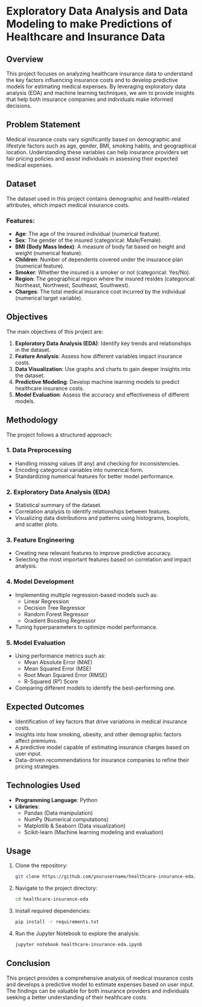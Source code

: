 # Exploratory Data Analysis and Data Modeling to make Predictions of Healthcare and Insurance Data

## Overview
This project focuses on analyzing healthcare insurance data to understand the key factors influencing insurance costs and to develop predictive models for estimating medical expenses. By leveraging exploratory data analysis (EDA) and machine learning techniques, we aim to provide insights that help both insurance companies and individuals make informed decisions.

## Problem Statement
Medical insurance costs vary significantly based on demographic and lifestyle factors such as age, gender, BMI, smoking habits, and geographical location. Understanding these variables can help insurance providers set fair pricing policies and assist individuals in assessing their expected medical expenses.

## Dataset
The dataset used in this project contains demographic and health-related attributes, which impact medical insurance costs.

### Features:
- **Age**: The age of the insured individual (numerical feature).
- **Sex**: The gender of the insured (categorical: Male/Female).
- **BMI (Body Mass Index)**: A measure of body fat based on height and weight (numerical feature).
- **Children**: Number of dependents covered under the insurance plan (numerical feature).
- **Smoker**: Whether the insured is a smoker or not (categorical: Yes/No).
- **Region**: The geographical region where the insured resides (categorical: Northeast, Northwest, Southeast, Southwest).
- **Charges**: The total medical insurance cost incurred by the individual (numerical target variable).

## Objectives
The main objectives of this project are:
1. **Exploratory Data Analysis (EDA)**: Identify key trends and relationships in the dataset.
2. **Feature Analysis**: Assess how different variables impact insurance costs.
3. **Data Visualization**: Use graphs and charts to gain deeper insights into the dataset.
4. **Predictive Modeling**: Develop machine learning models to predict healthcare insurance costs.
5. **Model Evaluation**: Assess the accuracy and effectiveness of different models.

## Methodology
The project follows a structured approach:

### 1. Data Preprocessing
- Handling missing values (if any) and checking for inconsistencies.
- Encoding categorical variables into numerical form.
- Standardizing numerical features for better model performance.

### 2. Exploratory Data Analysis (EDA)
- Statistical summary of the dataset.
- Correlation analysis to identify relationships between features.
- Visualizing data distributions and patterns using histograms, boxplots, and scatter plots.

### 3. Feature Engineering
- Creating new relevant features to improve predictive accuracy.
- Selecting the most important features based on correlation and impact analysis.

### 4. Model Development
- Implementing multiple regression-based models such as:
  - Linear Regression
  - Decision Tree Regressor
  - Random Forest Regressor
  - Gradient Boosting Regressor
- Tuning hyperparameters to optimize model performance.

### 5. Model Evaluation
- Using performance metrics such as:
  - Mean Absolute Error (MAE)
  - Mean Squared Error (MSE)
  - Root Mean Squared Error (RMSE)
  - R-Squared (R²) Score
- Comparing different models to identify the best-performing one.

## Expected Outcomes
- Identification of key factors that drive variations in medical insurance costs.
- Insights into how smoking, obesity, and other demographic factors affect premiums.
- A predictive model capable of estimating insurance charges based on user input.
- Data-driven recommendations for insurance companies to refine their pricing strategies.

## Technologies Used
- **Programming Language**: Python
- **Libraries**:
  - Pandas (Data manipulation)
  - NumPy (Numerical computations)
  - Matplotlib & Seaborn (Data visualization)
  - Scikit-learn (Machine learning modeling and evaluation)

## Usage
1. Clone the repository:
   ```bash
   git clone https://github.com/yourusername/healthcare-insurance-eda.git
   ```
2. Navigate to the project directory:
   ```bash
   cd healthcare-insurance-eda
   ```
3. Install required dependencies:
   ```bash
   pip install -r requirements.txt
   ```
4. Run the Jupyter Notebook to explore the analysis:
   ```bash
   jupyter notebook healthcare-insurance-eda.ipynb
   ```

## Conclusion
This project provides a comprehensive analysis of medical insurance costs and develops a predictive model to estimate expenses based on user input. The findings can be valuable for both insurance providers and individuals seeking a better understanding of their healthcare costs.
